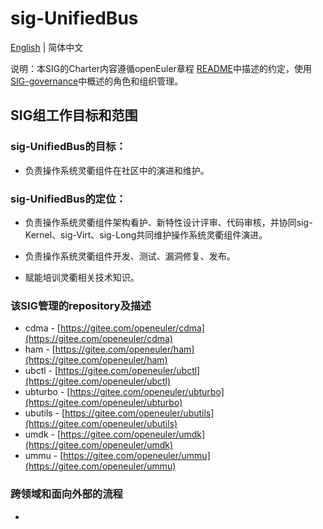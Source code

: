 
# sig-UnifiedBus
[English](./sig-UnifiedBus.md) | 简体中文


说明：本SIG的Charter内容遵循openEuler章程 [README](/zh/governance/README.md)中描述的约定，使用[SIG-governance](/zh/technical-committee/governance/SIG-governance.md)中概述的角色和组织管理。

## SIG组工作目标和范围

### sig-UnifiedBus的目标：
- 负责操作系统灵衢组件在社区中的演进和维护。

### sig-UnifiedBus的定位：

- 负责操作系统灵衢组件架构看护、新特性设计评审、代码审核，并协同sig-Kernel、sig-Virt、sig-Long共同维护操作系统灵衢组件演进。

- 负责操作系统灵衢组件开发、测试、漏洞修复、发布。  

- 赋能培训灵衢相关技术知识。

 ### 该SIG管理的repository及描述
- cdma - [https://gitee.com/openeuler/cdma](https://gitee.com/openeuler/cdma)
- ham - [https://gitee.com/openeuler/ham](https://gitee.com/openeuler/ham)
- ubctl - [https://gitee.com/openeuler/ubctl](https://gitee.com/openeuler/ubctl)
- ubturbo - [https://gitee.com/openeuler/ubturbo](https://gitee.com/openeuler/ubturbo)
- ubutils - [https://gitee.com/openeuler/ubutils](https://gitee.com/openeuler/ubutils)
- umdk - [https://gitee.com/openeuler/umdk](https://gitee.com/openeuler/umdk)
- ummu - [https://gitee.com/openeuler/ummu](https://gitee.com/openeuler/ummu)

 ### 跨领域和面向外部的流程
 - 
 